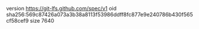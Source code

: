 version https://git-lfs.github.com/spec/v1
oid sha256:569c87426a073a3b38a8113f53986ddff8fc877e9e240786b430f565cf58cef9
size 7640
